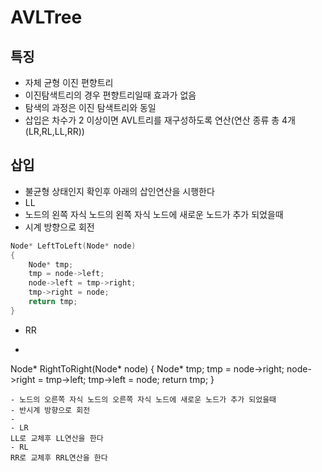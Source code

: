 # AVLTree

## 특징
- 자체 균형 이진 편향트리
- 이진탐색트리의 경우 편향트리일때 효과가 없음
- 탐색의 과정은 이진 탐색트리와 동일
- 삽입은 차수가 2 이상이면 AVL트리를 재구성하도록 연산(연산 종류 총 4개 (LR,RL,LL,RR))

## 삽입
- 불균형 상태인지 확인후 아래의 삽인연산을 시행한다
- LL
- 노드의 왼쪽 자식 노드의 왼쪽 자식 노드에 새로운 노드가 추가 되었을때
- 시계 방향으로 회전
```cpp
Node* LeftToLeft(Node* node)
{
	Node* tmp;
	tmp = node->left;
	node->left = tmp->right;
	tmp->right = node;
	return tmp;
}
```
- RR
- ```cpp
Node* RightToRight(Node* node)
{
	Node* tmp;
	tmp = node->right;
	node->right = tmp->left;
	tmp->left = node;
	return tmp;
}
```
- 노드의 오른쪽 자식 노드의 오른쪽 자식 노드에 새로운 노드가 추가 되었을때
- 반시계 방향으로 회전
- 
- LR
LL로 교체후 LL연산을 한다
- RL
RR로 교체후 RRL연산을 한다
